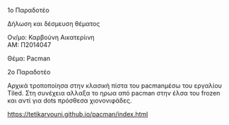 1ο Παραδοτέο

Δήλωση και δέσμευση θέματος

Ον/μο: Καρβούνη Αικατερίινη  
ΑΜ: Π2014047

Θέμα: Pacman


2ο Παραδοτέο

Αρχικά τροποποίησα στην κλασική πίστα του pacmanμέσω του εργαλίου Tiled.
Στη συνέχεια αλλαξα το ηρωα από pacman στην έλσα του frozen και αντί για dots πρόσθεσα χιονονιφάδες.

https://tetikarvouni.github.io/pacman/index.html
